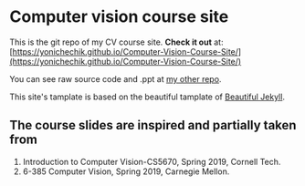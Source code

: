# Computer vision course site
This is the git repo of my CV course site. **Check it out** at:
[https://yonichechik.github.io/Computer-Vision-Course-Site/](https://yonichechik.github.io/Computer-Vision-Course-Site/)

You can see raw source code and .ppt at [my other repo](https://github.com/YoniChechik/AI_is_Math#readme).

This site's tamplate is based on the beautiful tamplate of [Beautiful Jekyll](https://github.com/daattali/beautiful-jekyll#readme).

## The course slides are inspired and partially taken from
1. Introduction to Computer Vision-CS5670, Spring 2019, Cornell Tech.
2. 6-385 Computer Vision, Spring 2019, Carnegie Mellon.
